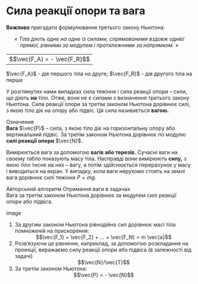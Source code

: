 # Сила реакцiї опори та вага

<span class="p1"><b>Важливо</b></span> пригадати формулювання третього закону Ньютона:

<div align="center" class="space"><i>« Тiла дiють одне на одне iз силами, спрямованими вздовж однiєї прямої, рiвними за модулем i протилежними за напрямком. »</i></div>

<div class="centered-table-wrapper">
<table class="centered-table">
<tr class="eq">
<td class="eq">
<p1>$$\vec{F_A} = - \vec{F_R}$$</p1>
</td>
</tr>
</table></div>

$\vec{F_A}$ - дiя першого тiла на друге; $\vec{F_R}$ - дiя другого тiла на перше

<p class="p3">У розглянутих нами випадках сила тяжiння i сила реакцiї опори – сили, що дiють <b>на</b> тiло. Отже, вони не є силами з визначення третього закону Ньютона. Сила реакцiї опори за третiм законом Ньютона дорiвнює силi, з якою тiло дiє на опору або пiдвiс. Ця сила називається <span class="p1"><b>вагою.</b></span></p>

<div class="eoz-wrap">
<span class="eoz">Означення</span>
<div class="eoz-text">
<b>Вага</b> $\vec{P}$ – сила, з якою тiло дiє на горизонтальну опору або вертикальний пiдвiс. За третiм законом Ньютона дорiвнює по модулю <b>силi реакцiї опори</b> $\vec{N}$.
</div>
</div>

Вимiрюється вага за допомогою <span class="p1"><b>вагiв або терезiв.</b></span> Сучаснi ваги на своєму табло показують масу тiла. Насправдi вони вимiрюють <b>силу,</b> з якою тiло тисне на них – вагу, а потiм здiйснюється перерахунок у масу i виводиться на екран. У випадку, коли ваги нерухомо стоять на землi вага дорiвнює силi тяжiння $P = mg$.

<div class="alg-wrap">
<span class="alg">Авторський алгоритм</span> Отримання ваги в задачах
<div class="alg-text">
Вага за третiм законом Ньютона дорiвнює за модулем силi реакцiї опори або пiдвiса.

image

<ol>
<li>
За другим законом Ньютона рiвнодiйна сил дорiвнює масi тiла помноженiй на прискорення:
<div align="center">$$\vec{F_1} + \vec{F_2} + ... + \vec{F_N} = m \vec{a}$$</div>
</li>
<li>
Розв’язуючи це рiвняння, наприклад, за допомогою розкладання на проекцiї, виражаємо силу реакцiї опори або пiдвiса (в залежностi вiд задачi)
<div align="center">$$\vec{N}/\vec{T}$$</div>
</li>
<li>
За третiм законом Ньютона:
<div align="center">$$\vec{P} = - \vec{N}$$</div>
</li>
</ol>
</div>
</div>